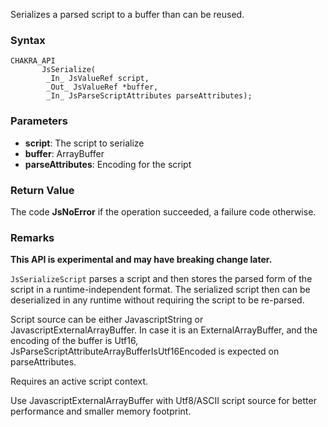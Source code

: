 Serializes a parsed script to a buffer than can be reused.
### Syntax 
```
CHAKRA_API
       JsSerialize(
        _In_ JsValueRef script,
        _Out_ JsValueRef *buffer,
        _In_ JsParseScriptAttributes parseAttributes);
```
### Parameters 
* __script__: The script to serialize
* __buffer__: ArrayBuffer
* __parseAttributes__: Encoding for the script

### Return Value 
The code **JsNoError** if the operation succeeded, a failure code otherwise.

### Remarks 
**This API is experimental and may have breaking change later.**

`JsSerializeScript` parses a script and then stores the parsed form of the script in a
runtime-independent format. The serialized script then can be deserialized in any
runtime without requiring the script to be re-parsed.

Script source can be either JavascriptString or JavascriptExternalArrayBuffer.
In case it is an ExternalArrayBuffer, and the encoding of the buffer is Utf16,
JsParseScriptAttributeArrayBufferIsUtf16Encoded is expected on parseAttributes.

Requires an active script context.

Use JavascriptExternalArrayBuffer with Utf8/ASCII script source
for better performance and smaller memory footprint.